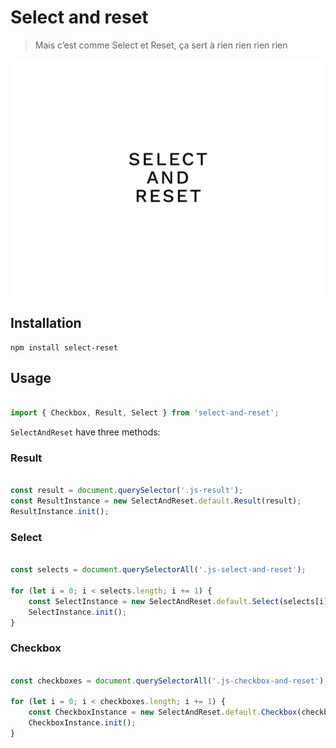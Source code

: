 # Select and reset

> Mais c’est comme Select et Reset, ça sert à rien rien rien rien

![Select and reset](select-and-reset.png)

## Installation

```
npm install select-reset
```

## Usage

```javascript

import { Checkbox, Result, Select } from 'select-and-reset';

```

`SelectAndReset` have three methods:

### Result

```javascript

const result = document.querySelector('.js-result');
const ResultInstance = new SelectAndReset.default.Result(result);
ResultInstance.init();

```

### Select

```javascript

const selects = document.querySelectorAll('.js-select-and-reset');

for (let i = 0; i < selects.length; i += 1) {
	const SelectInstance = new SelectAndReset.default.Select(selects[i]);
	SelectInstance.init();
}

```

### Checkbox

```javascript

const checkboxes = document.querySelectorAll('.js-checkbox-and-reset');

for (let i = 0; i < checkboxes.length; i += 1) {
	const CheckboxInstance = new SelectAndReset.default.Checkbox(checkboxes[i]);
	CheckboxInstance.init();
}

```
